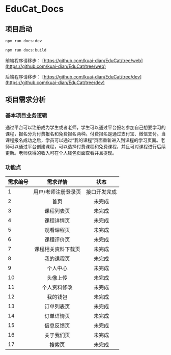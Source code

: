 # EduCat_Docs

## 项目启动

```bash
npm run docs:dev

npm run docs:build
```

前端程序请移步：
[https://github.com/kuai-dian/EduCat/tree/web](https://github.com/kuai-dian/EduCat/tree/web)

后端程序请移步：
[https://github.com/kuai-dian/EduCat/tree/dev](https://github.com/kuai-dian/EduCat/tree/dev)


## 项目需求分析

### 基本项目业务逻辑

通过平台可以注册成为学生或者老师，学生可以通过平台报名参加自己想要学习的课程，报名分为付费报名和免费报名两种。付费报名是通过支付宝、微信支付。当课程报名成功之后，学员可以通过“我的课程”页面重新进入到课程的学习页面。老师可以通过平台创建课程，可以选择付费课程和免费课程，并且可对课程进行后续更新。老师获得的收入可在个人钱包页面查看并且提现。

### 功能点


| 需求编号          | 需求详情           |状态           |
| ------------- |:-------------:|:-------------:|
|1|用户/老师注册登录页|接口开发完成|
|2|首页|未完成|
|3|课程列表页|未完成|
|4|课程详情页|未完成|
|5|观看课程页|未完成|
|6|课程评价页|未完成|
|7|课程相关资料下载页|未完成|
|8|我的课程页|未完成|
|9|个人中心|未完成|
|10|头像上传|未完成|
|11|个人资料修改|未完成|
|12|我的钱包|未完成|
|13|订单列表页|未完成|
|14|订单详情页|未完成|
|15|信息反馈页|未完成|
|16|关于我们页|未完成|
|17|搜索页|未完成|
